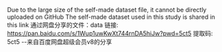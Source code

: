 Due to the large size of the self-made dataset file, it cannot be directly uploaded on GitHub
The self-made dataset used in this study is shared in this link 
通过网盘分享的文件：data
链接: https://pan.baidu.com/s/1Wup1uwKwXt744rnDA5hiJw?pwd=5ct5 提取码: 5ct5 
--来自百度网盘超级会员v8的分享

